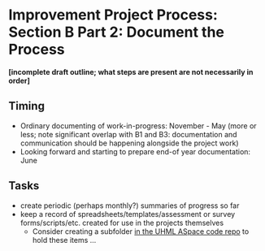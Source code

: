 # Improvement Project Process: Section B Part 2: Document the Process

**[incomplete draft outline; what steps are present are not necessarily in order]**

## Timing

- Ordinary documenting of work-in-progress: November - May (more or less; note significant overlap with B1 and B3: documentation and communication should be happening alongside the project work)
- Looking forward and starting to prepare end-of year documentation: June

## Tasks

- create periodic (perhaps monthly?) summaries of progress so far
- keep a record of spreadsheets/templates/assessment or survey forms/scripts/etc. created for use in the projects themselves
  - Consider creating a subfolder [in the UHML ASpace code repo](https://github.com/UnivHI-MLib-Arch/ASpace) to hold these items ...

